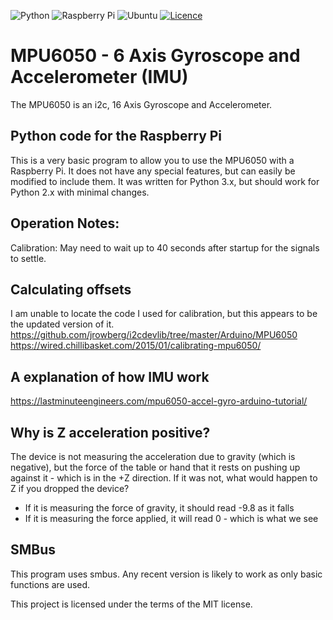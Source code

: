 ![Python](https://img.shields.io/badge/python-3670A0?style=for-the-badge&logo=python&logoColor=ffdd54)
![Raspberry Pi](https://img.shields.io/badge/-RaspberryPi-C51A4A?style=for-the-badge&logo=Raspberry-Pi)
![Ubuntu](https://img.shields.io/badge/Ubuntu-E95420?style=for-the-badge&logo=ubuntu&logoColor=white)
[![Licence](https://img.shields.io/github/license/Ileriayo/markdown-badges?style=for-the-badge)](./LICENSE)
# MPU6050 - 6 Axis Gyroscope and Accelerometer (IMU)  

The MPU6050 is an i2c, 16 Axis Gyroscope and Accelerometer.  

## Python code for the Raspberry Pi
This is a very basic program to allow you to use the MPU6050 with a Raspberry Pi. It does not have any special features, but can easily be modified to include them. It was written for Python 3.x, but should work for Python 2.x with minimal changes.  

## Operation Notes:
Calibration: May need to wait up to 40 seconds after startup for the signals to settle.

## Calculating offsets
I am unable to locate the code I used for calibration, but this appears to be the updated version of it.  
https://github.com/jrowberg/i2cdevlib/tree/master/Arduino/MPU6050
https://wired.chillibasket.com/2015/01/calibrating-mpu6050/

## A explanation of how IMU work
https://lastminuteengineers.com/mpu6050-accel-gyro-arduino-tutorial/

## Why is Z acceleration positive?
The device is not measuring the acceleration due to gravity (which is negative), but the force of the table or hand that it rests on pushing up against it - which is in the +Z direction.
If it was not, what would happen to Z if you dropped the device?
 - If it is measuring the force of gravity, it should read -9.8 as it falls
 - If it is measuring the force applied, it will read 0 - which is what we see

## SMBus
This program uses smbus.  Any recent version is likely to work as only basic functions are used.  

This project is licensed under the terms of the MIT license.  
